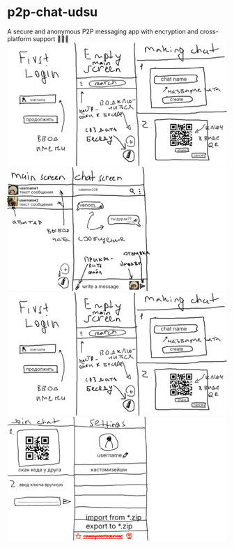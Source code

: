 # p2p-chat-udsu
A secure and anonymous P2P messaging app with encryption and cross-platform support 🐍🐍🐍
![Демо](demo1.png)
![Демо](demo2.png)
![Демо](demo1.png)
![Демо](demo3.png)
